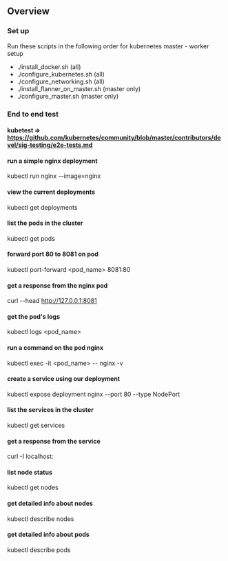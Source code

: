## Overview

### Set up
Run these scripts in the following order for kubernetes master - worker setup

- ./install_docker.sh (all)
- ./configure_kubernetes.sh (all)
- ./configure_networking.sh (all)
- ./install_flanner_on_master.sh (master only)
- ./configure_master.sh (master only)

### End to end test

#### kubetest => https://github.com/kubernetes/community/blob/master/contributors/devel/sig-testing/e2e-tests.md

#### run a simple nginx deployment
kubectl run nginx --image=nginx

#### view the current deployments
kubectl get deployments

#### list the pods in the cluster
kubectl get pods

#### forward port 80 to 8081 on pod
kubectl port-forward <pod_name> 8081:80

#### get a response from the nginx pod
curl --head http://127.0.0.1:8081

#### get the pod's logs
kubectl logs <pod_name>

#### run a command on the pod nginx
kubectl exec -it <pod_name> -- nginx -v

#### create a service using our deployment
kubectl expose deployment nginx --port 80 --type NodePort

#### list the services in the cluster
kubectl get services

#### get a response from the service
curl -I localhost:<node port>

#### list node status
kubectl get nodes

#### get detailed info about nodes
kubectl describe nodes

#### get detailed info about pods
kubectl describe pods
